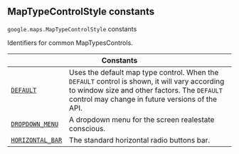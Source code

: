 
<devsite-heading text=" MapTypeControlStyle constants" for="MapTypeControlStyle" level="h2" link="" toc="" back-to-top=""><h2 id="MapTypeControlStyle" is-upgraded="">MapTypeControlStyle constants </h2></devsite-heading>
<p>
<code translate="no" dir="ltr"><span itemprop="path">google.maps</span>.<span itemprop="name">MapTypeControlStyle</span></code>
constants
</p>
<p>Identifiers for common MapTypesControls.</p>
<div class="devsite-table-wrapper"><table class="constants responsive" summary="MapTypeControlStyle constants">
<thead>
<tr><th colspan="2">Constants</th>
</tr></thead>
<tbody>
<tr id="MapTypeControlStyle.DEFAULT">
<td itemprop="property"><code translate="no" dir="ltr"><a class="secret-link" href="#MapTypeControlStyle.DEFAULT"><span>DEFAULT</span></a></code></td>
<td>Uses the default map type control. When the <code translate="no" dir="ltr"><span>DEFAULT</span></code> control is shown, it will vary according to window size and other factors. The <code translate="no" dir="ltr"><span>DEFAULT</span></code> control may change in future versions of the API.</td>
</tr>
<tr id="MapTypeControlStyle.DROPDOWN_MENU">
<td itemprop="property"><code translate="no" dir="ltr"><a class="secret-link" href="#MapTypeControlStyle.DROPDOWN_MENU"><span>DROPDOWN_MENU</span></a></code></td>
<td>A dropdown menu for the screen realestate conscious.</td>
</tr>
<tr id="MapTypeControlStyle.HORIZONTAL_BAR">
<td itemprop="property"><code translate="no" dir="ltr"><a class="secret-link" href="#MapTypeControlStyle.HORIZONTAL_BAR"><span>HORIZONTAL_BAR</span></a></code></td>
<td>The standard horizontal radio buttons bar.</td>
</tr>
</tbody>
</table></div>
<script src="replace_links.js"></script>
